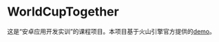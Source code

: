 # WorldCupTogether

这是“安卓应用开发实训”的课程项目。本项目基于火山引擎官方提供的[demo](https://www.volcengine.com/docs/6348/75707)。
